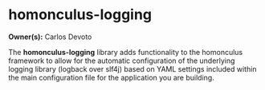 # homonculus-logging

**Owner(s):** Carlos Devoto

The **homonculus-logging** library adds functionality to the homonculus framework to allow for the automatic configuration of the underlying logging library (logback over slf4j) based on YAML settings included within the main configuration file for the application you are building.



